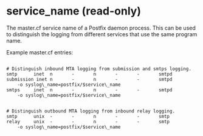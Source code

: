 # service_name (read-only)
 The master.cf service name of a Postfix daemon process. This
can be used to distinguish the logging from different services that
use the same program name. 


 Example master.cf entries: 



```

# Distinguish inbound MTA logging from submission and smtps logging.
smtp      inet  n       -       n       -       -       smtpd
submission inet n       -       n       -       -       smtpd
    -o syslog\_name=postfix/$service\_name
smtps     inet  n       -       n       -       -       smtpd
    -o syslog\_name=postfix/$service\_name

```


```

# Distinguish outbound MTA logging from inbound relay logging.
smtp      unix  -       -       n       -       -       smtp
relay     unix  -       -       n       -       -       smtp
    -o syslog\_name=postfix/$service\_name

```

